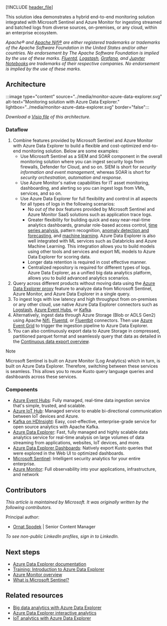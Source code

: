 [!INCLUDE [header_file](../../../includes/sol-idea-header.md)]

This solution idea demonstrates a hybrid end-to-end monitoring solution integrated with Microsoft Sentinel and Azure Monitor for ingesting streamed and batched logs from diverse sources, on-premises, or any cloud, within an enterprise ecosystem.

*Apache® and [Apache Nifi®](https://projects.apache.org/project.html?nifi) are either registered trademarks or trademarks of the Apache Software Foundation in the United States and/or other countries. No endorsement by The Apache Software Foundation is implied by the use of these marks. 
[Fluentd](https://www.fluentd.org/),  [Logstash](https://www.elastic.co/logstash/), [Grafana](https://grafana.com/), and [Jupyter Notebooks](https://jupyter.org/) are trademarks of their respective companies. No endorsement is implied by the use of these marks.*

## Architecture

:::image type="content" source="../media/monitor-azure-data-explorer.svg" alt-text="Monitoring solution with Azure Data Explorer." lightbox="../media/monitor-azure-data-explorer.svg" border="false":::

*Download a [Visio file](https://arch-center.azureedge.net/monitor-azure-data-explorer.vsdx) of this architecture.*

### Dataflow

1. Combine features provided by Microsoft Sentinel and Azure Monitor with Azure Data Explorer to build a flexible and cost-optimized end-to-end monitoring solution.  Below are some examples:
   - Use Microsoft Sentinel as a SIEM and SOAR component in the overall monitoring solution where you can ingest security logs from firewalls, Defender for Cloud, and so on. SIEM is short for *security information and event management*, whereas SOAR is short for *security orchestration, automation and response*.
   - Use Azure Monitor's native capabilities for IT asset monitoring, dashboarding, and alerting so you can ingest logs from VMs, services, and so on.
   - Use Azure Data Explorer for full flexibility and control in all aspects for all types of logs in the following scenarios:
     - No *out of the box* features provided by Microsoft Sentinel and Azure Monitor SaaS solutions such as application trace logs.
     - Greater flexibility for building quick and easy near-real-time analytics dashboards, granular role-based access control, [time series analysis](/azure/data-explorer/time-series-analysis), pattern recognition, [anomaly detection and forecasting](/azure/data-explorer/anomaly-detection), and [machine learning](/azure/data-explorer/machine-learning-clustering). Azure Data Explorer is also well integrated with ML services such as Databricks and Azure Machine Learning. This integration allows you to build models using other tools and services and export ML models to Azure Data Explorer for scoring data.
     - Longer data retention is required in cost effective manner.
     - Centralized repository is required for different types of logs. Azure Data Explorer, as a unified big data analytics platform, allows you to build advanced analytics scenarios.
1. Query across different products without moving data using the [Azure Data Explorer proxy](/azure/data-explorer/query-monitor-data) feature to analyze data from Microsoft Sentinel, Azure Monitor, and Azure Data Explorer in a single query.
1. To ingest logs with low latency and high throughput from on-premises or any other cloud, use native Azure Data Explorer connectors such as [Logstash](/azure/data-explorer/ingest-data-logstash), [Azure Event Hubs](/azure/data-explorer/ingest-data-event-hub), or [Kafka](/azure/data-explorer/ingest-data-kafka).
1. Alternatively, ingest data through Azure Storage (Blob or ADLS Gen2) using Apache [Nifi](https://nifi.apache.org), [Fluentd](https://www.fluentd.org), or [Fluentbit](https://fluentbit.io) connectors. Then use [Azure Event Grid](/azure/data-explorer/ingest-data-event-grid) to trigger the ingestion pipeline to Azure Data Explorer.
1. You can also continuously export data to Azure Storage in compressed, partitioned parquet format and seamlessly query that data as detailed in the [Continuous data export overview](/azure/data-explorer/kusto/management/data-export/continuous-data-export).

> [!NOTE]
> Microsoft Sentinel is built on Azure Monitor (Log Analytics) which in turn, is built on Azure Data Explorer. Therefore, switching between these services is seamless. This allows you to reuse Kusto query language queries and dashboards across these services.

### Components

- [Azure Event Hubs](https://azure.microsoft.com/services/event-hubs): Fully managed, real-time data ingestion service that's simple, trusted, and scalable.
- [Azure IoT Hub](https://azure.microsoft.com/services/iot-hub): Managed service to enable bi-directional communication between IoT devices and Azure.
- [Kafka on HDInsight](/azure/hdinsight/kafka/apache-kafka-introduction): Easy, cost-effective, enterprise-grade service for open source analytics with Apache Kafka.
- [Azure Data Explorer](https://azure.microsoft.com/services/data-explorer): Fast, fully managed and highly scalable data analytics service for real-time analysis on large volumes of data streaming from applications, websites, IoT devices, and more.
- [Azure Data Explorer Dashboards](/azure/data-explorer/azure-data-explorer-dashboards): Natively export Kusto queries that were explored in the Web UI to optimized dashboards.
- [Microsoft Sentinel](https://azure.microsoft.com/services/azure-sentinel): Intelligent security analytics for your entire enterprise.
- [Azure Monitor](https://azure.microsoft.com/services/monitor): Full observability into your applications, infrastructure, and network

## Contributors

*This article is maintained by Microsoft. It was originally written by the following contributors.*

Principal author:

 * [Ornat Spodek](https://www.linkedin.com/in/ornat-s-89123544) | Senior Content Manager

*To see non-public LinkedIn profiles, sign in to LinkedIn.*

## Next steps

- [Azure Data Explorer documentation](/azure/data-explorer)
- [Training: Introduction to Azure Data Explorer](/training/modules/intro-to-azure-data-explorer)
- [Azure Monitor overview](/azure/azure-monitor/overview)
- [What is Microsoft Sentinel?](/azure/sentinel/overview)

## Related resources

- [Big data analytics with Azure Data Explorer](big-data-azure-data-explorer.yml)
- [Azure Data Explorer interactive analytics](interactive-azure-data-explorer.yml)
- [IoT analytics with Azure Data Explorer](iot-azure-data-explorer.yml)